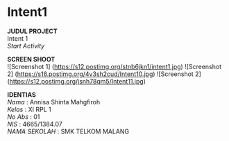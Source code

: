 # Intent1
**JUDUL PROJECT** <br>
 Intent 1  <br>
 *Start Activity*
 
 **SCREEN SHOOT** <br>
 ![Screenshot 1] (https://s12.postimg.org/stnb6jkn1/intent1.jpg)
 ![Screenshot 2] (https://s16.postimg.org/4v3sh2cud/Intent10.jpg)
 ![Screenshot 2] (https://s12.postimg.org/jsnh78qm5/Intent11.jpg)
 
 **IDENTIAS** <br>
 *Nama*          : Annisa Shinta Mahgfiroh <br>
 *Kelas*         : XI RPL 1 <br>
 *No Abs*        : 01 <br>
 *NIS*           : 4665/1384.07 <br>
 *NAMA SEKOLAH*  : SMK TELKOM MALANG <br>
